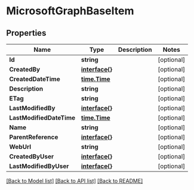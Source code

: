 # MicrosoftGraphBaseItem

## Properties

Name | Type | Description | Notes
------------ | ------------- | ------------- | -------------
**Id** | **string** |  | [optional] 
**CreatedBy** | [**interface{}**](.md) |  | [optional] 
**CreatedDateTime** | [**time.Time**](time.Time.md) |  | [optional] 
**Description** | **string** |  | [optional] 
**ETag** | **string** |  | [optional] 
**LastModifiedBy** | [**interface{}**](.md) |  | [optional] 
**LastModifiedDateTime** | [**time.Time**](time.Time.md) |  | [optional] 
**Name** | **string** |  | [optional] 
**ParentReference** | [**interface{}**](.md) |  | [optional] 
**WebUrl** | **string** |  | [optional] 
**CreatedByUser** | [**interface{}**](.md) |  | [optional] 
**LastModifiedByUser** | [**interface{}**](.md) |  | [optional] 

[[Back to Model list]](../README.md#documentation-for-models) [[Back to API list]](../README.md#documentation-for-api-endpoints) [[Back to README]](../README.md)


